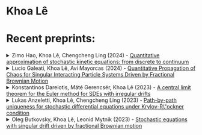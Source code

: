 # Khoa Lê


# Recent preprints:
<!-- PREPRINT-LIST:START --><details><summary>Zimo Hao, Khoa Lê, Chengcheng Ling (2024) - <a href=http://arxiv.org/abs/2409.05706v1>Quantitative approximation of stochastic kinetic equations: from discrete to continuum</a></summary>  <p>  We study the convergence of a generic tamed Euler-Maruyama &lpar;EM&rpar; scheme for the kinetic type stochastic differential equations &lpar;SDEs&rpar; &lpar;also known as second order SDEs&rpar; with singular coefficients in both weak and strong probabilistic senses. We show that when the drift exhibits a relatively low regularity compared to the state of the art, the singular system is well-defined both in the weak and strong probabilistic senses. Meanwhile, the corresponding tamed EM scheme is shown to converge at the rate of 1/2 in both the weak and the strong senses.</p></details><details><summary>Lucio Galeati, Khoa Lê, Avi Mayorcas (2024) - <a href=http://arxiv.org/abs/2403.05454v1>Quantitative Propagation of Chaos for Singular Interacting Particle Systems Driven by Fractional Brownian Motion</a></summary>  <p>  We consider interacting systems particle driven by i.i.d. fractional Brownian motions, subject to irregular, possibly distributional, pairwise interactions. We show propagation of chaos and mean field convergence to the law of the associated McKean--Vlasov equation, as the number of particles $N\to\infty$, with quantitative sharp rates of order $N^{-1/2}$. Our results hold for a wide class of possibly time-dependent interactions, which are only assumed to satisfy a Besov-type regularity, related to the Hurst parameter $H\in &lpar;0,+\infty&rpar;\setminus \mathbb{N}$ of the driving noises. In particular, as $H$ decreases to $0$, interaction kernels of arbitrary singularity can be considered, a phenomenon frequently observed in regularization by noise results. Our proofs rely on a combinations of Sznitman&#39;s direct comparison argument with stochastic sewing techniques.</p></details><details><summary>Konstantinos Dareiotis, Máté Gerencsér, Khoa Lê (2023) - <a href=http://arxiv.org/abs/2309.16339v1>A central limit theorem for the Euler method for SDEs with irregular drifts</a></summary>  <p>  The goal of this article is to establish a central limit theorem for the Euler-Maruyama scheme approximating multidimensional SDEs with elliptic Brownian diffusion, under very mild regularity requirements on the drift coefficients. When the drift is H\&quot;older continuous, we show that the limiting law of the rescaled fluctuations around the true solution is characterised as the unique solution of a hybrid Young-It\^o differential equation. When the drift has positive Sobolev regularity, this limit is characterised by the solution of a transformed SDE. Our result is an extension of the results of Jacod-Kurtz-Protter &lpar;1991, 1998&rpar; in which SDEs with differentiable coefficients were considered. To compensate for the lack of regularity of the drifts, we utilize the regularisation effect from the non-degenerate noise.</p></details><details><summary>Lukas Anzeletti, Khoa Lê, Chengcheng Ling (2023) - <a href=http://arxiv.org/abs/2304.06802v1>Path-by-path uniqueness for stochastic differential equations under Krylov-R\&quot;ockner condition</a></summary>  <p>  We show that any stochastic differential equation &lpar;SDE&rpar; driven by Brownian motion with drift satisfying the Krylov-R\&quot;ockner condition has exactly one solution in an ordinary sense for almost every trajectory of the Brownian motion. Additionally, we show that such SDE is strongly complete, i.e. for almost every trajectory of the Brownian motion, the family of solutions with different initial data forms a continuous semiflow for all nonnegative times.</p></details><details><summary>Oleg Butkovsky, Khoa Lê, Leonid Mytnik (2023) - <a href=http://arxiv.org/abs/2302.11937v1>Stochastic equations with singular drift driven by fractional Brownian motion</a></summary>  <p>  We consider stochastic differential equation $ d X_t=b&lpar;X_t&rpar; dt +d W_t^H, $ where the drift $b$ is either a measure or an integrable function, and $W^H$ is a $d$-dimensional fractional Brownian motion with Hurst parameter $H\in&lpar;0,1&rpar;$, $d\in\mathbb{N}$. For the case where $b\in L_p&lpar;\mathbb{R}^d&rpar;$, $p\in[1,\infty]$ we show weak existence of solutions to this equation under the condition $ \frac{d}p&lt;\frac1H-1, $ which is an extension of the Krylov-R\&quot;ockner condition &lpar;2005&rpar; to the fractional case. We construct a counter-example showing optimality of this condition. If $b$ is a Radon measure, particularly the delta measure, we prove weak existence of solutions to this equation under the optimal condition $H&lt;\frac1{d+1}$. We also show strong well-posedness of solutions to this equation under certain conditions. To establish these results, we utilize the stochastic sewing technique and develop a new version of the stochastic sewing lemma.</p></details><!-- PREPRINT-LIST:END -->

<!-- # Recent published articles: -->
